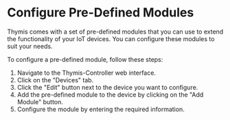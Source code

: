 # Configure Pre-Defined Modules

Thymis comes with a set of pre-defined modules that you can use to extend the functionality of your IoT devices. You can configure these modules to suit your needs.

To configure a pre-defined module, follow these steps:

1. Navigate to the Thymis-Controller web interface.
2. Click on the "Devices" tab.
3. Click the "Edit" button next to the device you want to configure.
4. Add the pre-defined module to the device by clicking on the "Add Module" button.
5. Configure the module by entering the required information.
